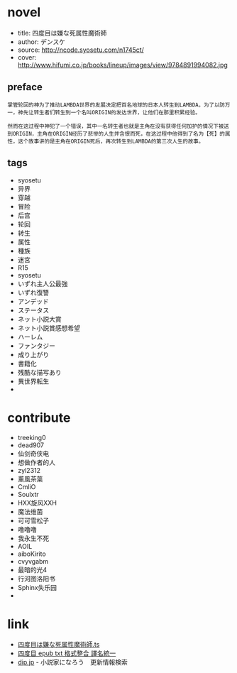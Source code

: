 # novel

- title: 四度目は嫌な死属性魔術師
- author: デンスケ
- source: http://ncode.syosetu.com/n1745ct/
- cover: http://www.hifumi.co.jp/books/lineup/images/view/9784891994082.jpg

## preface

```
掌管轮回的神为了推动LAMBDA世界的发展决定把百名地球的日本人转生到LAMBDA，为了以防万一，神先让转生者们转生到一个名叫ORIGIN的发达世界，让他们在那里积累经验。

然而在这过程中神犯了一个错误，其中一名转生者也就是主角在没有获得任何加护的情况下被送到ORIGIN，主角在ORIGIN经历了悲惨的人生并含恨而死，在这过程中他得到了名为【死】的属性，这个故事讲的是主角在ORIGIN死后，再次转生到LAMBDA的第三次人生的故事。
```

## tags

- syosetu
- 异界
- 穿越
- 冒险
- 后宫
- 轮回
- 转生
- 属性
- 種族
- 迷宮
- R15
- syosetu
- いずれ主人公最強
- いずれ復讐
- アンデッド
- ステータス
- ネット小説大賞
- ネット小説賞感想希望
- ハーレム
- ファンタジー
- 成り上がり
- 書籍化
- 残酷な描写あり
- 異世界転生
- 

# contribute

- treeking0
- dead907
- 仙剑奇侠电
- 想做作者的人
- zyl2312
- 薰風茶葉
- CmliO
- Soulxtr
- HXX旋风XXH
- 魔法维菌
- 可可雪松子
- 噜噜噜
- 我永生不死
- AOIL
- aiboKirito
- cvyvgabm
- 最暗的光4
- 行河图洛阳书
- Sphinx失乐园
- 

# link

- [四度目は嫌な死属性魔術師.ts](https://github.com/bluelovers/node-novel/blob/master/lib/locales/%E5%9B%9B%E5%BA%A6%E7%9B%AE%E3%81%AF%E5%AB%8C%E3%81%AA%E6%AD%BB%E5%B1%9E%E6%80%A7%E9%AD%94%E8%A1%93%E5%B8%AB.ts)
- [四度目 epub txt 格式整合 譯名統一](http://tieba.baidu.com/p/5531952815?pid=117529194602)
- [dip.jp](https://narou.dip.jp/search.php?text=n1745ct&novel=all&genre=all&new_genre=all&length=0&down=0&up=100) - 小説家になろう　更新情報検索

